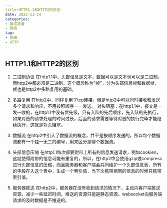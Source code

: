 ```yaml
---
title:HTTP1.1和HTTP2的区别
date: 2022-11-24
categories: 
- 面试准备
- 网络
tag:
- 网络
- HTTP
---
```


## HTTP1.1和HTTP2的区别

1. 二进制协议
在http1.1中，头部信息是文本，数据可以是文本也可以是二进制，而http2中都必须是二进制，这个概念称为"帧"，分为头部信息帧和数据帧，帧也是http2中多路复用的基础。

2. 多路复用
在http2中，同样复用了tcp连接，但是http2中可以同时接收和发送多个请求和响应，不用按照顺序一一发送。
对头阻塞：在http1.1中，报文是一发一收的，在http1.1中没有优先级，只有入队的先后顺序，先入队的先执行，如果对首的请求处理的时间过长，后面的请求需要等待对首的执行完毕才能继续执行，这就是对头阻塞。

3. 数据流
在http2中引入了数据流的概念，并不是按顺序发送的，所以每个数据流都有一个独一无二的编号，用来区分是哪个数据流。

4. 头部信息压缩
在http1.1每次都要附带上所有的信息发送请求，例如cookien，这就使得附带的信息可能有重复的，所以，在http2中会使用gzip或compress进行头部信息的压缩，而且服务器和客户端会共同维护一个头部信息表，所有的字段存入这个表中，生成一个索引值，当下次携带相同的信息的时候只携带索引值。

5. 服务器推送
在http2中，服务器在没有收到请求的情况下，主动向客户端推送资源，减少一些延迟时间，推送的资源只能是静态资源。websocket向服务端请求的及时数据是不推送的。